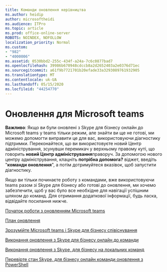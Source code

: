```yaml
---
title: Команди оновлення керівництва
ms.author: heidip
author: microsoftheidi
ms.audience: ITPro
ms.topic: article
ms.prod: office-online-server
ROBOTS: NOINDEX, NOFOLLOW
localization_priority: Normal
ms.custom:
- "982"
- "4000006"
ms.assetid: 0530bbd2-255c-434f-a24a-7c6c0877bad7
ms.openlocfilehash: 39986b670948cdccb8a2d2652403a2e0376d71ec
ms.sourcegitcommit: a61f9b7721701b20efade33a3293089761932905
ms.translationtype: MT
ms.contentlocale: uk-UA
ms.lasthandoff: 05/15/2020
ms.locfileid: "44254770"
---
```

# <a name="microsoft-teams-upgrade"></a>Оновлення для Microsoft teams

**Важливо**: Якщо ви були оновлені з Skype для бізнесу онлайн до Microsoft teams у teams тільки режим, але знайти ви ще не готові, ми можемо допомогти виправити це для вас, використовуючи діагностику підтримки. Переконайтеся, що ви використовуєте новий Центр адміністрування, зсунувши перемикач у верхньому правому куті, що говорить **новий Центр адміністрування**праворуч. За допомогою нового центру адміністрування, клацніть **потрібна допомога?** віджет, введіть "**команди оновлення**", а потім дотримуйтеся вказівок, щоб запустити діагностику.

Якщо ви тільки починаєте роботу з командами, вже використовуючи teams разом зі Skype для бізнесу або готові до оновлення, ми хочемо забезпечити, щоб у вас було все необхідне для навігації успішним шляхом до команд. Для отримання додаткової інформації, будь ласка, відвідайте посилання нижче.

[Початок роботи з оновленням Microsoft teams](https://docs.microsoft.com/MicrosoftTeams/upgrade-start-here)

[План оновлення](https://docs.microsoft.com/MicrosoftTeams/upgrade-plan-journey)

[Зрозумійте Microsoft teams і Skype для бізнесу співіснування](https://docs.microsoft.com/MicrosoftTeams/teams-and-skypeforbusiness-coexistence-and-interoperability)

[Виконання оновлення з Skype для бізнесу онлайн до команди](https://docs.microsoft.com/MicrosoftTeams/upgrade-to-teams-execute-skypeforbusinessonline)

[Виконання оновлення з Skype, для бізнесу на локальних команд](https://docs.microsoft.com/MicrosoftTeams/upgrade-to-teams-execute-skypeforbusinesshybridonprem)
 
[Перевірте стан Skype, для бізнесу онлайн команди оновлення з PowerShell](https://docs.microsoft.com/powershell/module/skype/get-csteamsupgradestatus?view=skype-ps)